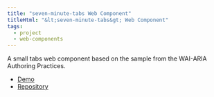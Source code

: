 ```yaml
---
title: "seven-minute-tabs Web Component"
titleHtml: "&lt;seven-minute-tabs&gt; Web Component"
tags:
  - project
  - web-components
---
```

A small tabs web component based on the sample from the WAI-ARIA Authoring Practices.

* [Demo](https://zachleat.github.io/seven-minute-tabs/demo.html)
* [Repository](https://github.com/zachleat/seven-minute-tabs)
